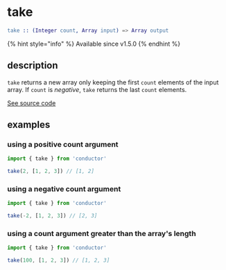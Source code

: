 # take

```erlang
take :: (Integer count, Array input) => Array output
```

{% hint style="info" %}
Available since v1.5.0
{% endhint %}

## description

`take` returns a new array only keeping the first `count` elements of the input array. If `count` is _negative_, `take` returns the last `count` elements.

[See source code](https://github.com/WaldoJeffers/conductor/blob/master/src/take.js)

## examples

### using a positive count argument

```javascript
import { take } from 'conductor'

take(2, [1, 2, 3]) // [1, 2]
```

### using a negative count argument

```javascript
import { take } from 'conductor'

take(-2, [1, 2, 3]) // [2, 3]
```

### using a count argument greater than the array's length

```javascript
import { take } from 'conductor'

take(100, [1, 2, 3]) // [1, 2, 3]
```

